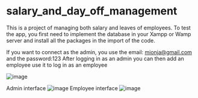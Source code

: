 # salary_and_day_off_management

This is a project of managing both salary and leaves of employees.
To test the app, you first need to implement the database in your Xampp or Wamp server and install all the packages in the import of the code.

If you want to connect as the admin, you use the email: mionja@gmail.com and the password:123 
After logging in as an admin you can then add an employee use it to log in as an employee

![image](https://user-images.githubusercontent.com/105538414/188086354-ba8d66bb-09f7-4068-9a8f-3e1812c1b2cb.png)

Admin interface
![image](https://user-images.githubusercontent.com/105538414/188086413-3a2ac8a4-7a55-4509-bf4f-635adc7229eb.png)
Employee interface
![image](https://user-images.githubusercontent.com/105538414/188096780-13711c7f-5986-4cd2-9f74-4b9d7ca984c2.png)
